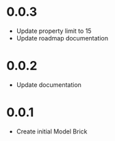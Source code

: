 # 0.0.3

- Update property limit to 15
- Update roadmap documentation

# 0.0.2

- Update documentation

# 0.0.1

- Create initial Model Brick
